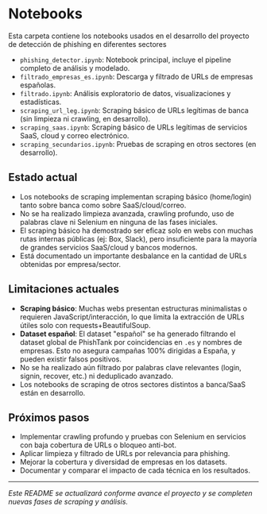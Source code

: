 # Notebooks

Esta carpeta contiene los notebooks usados en el desarrollo del proyecto de detección de phishing en diferentes sectores 

- `phishing_detector.ipynb`: Notebook principal, incluye el pipeline completo de análisis y modelado.
- `filtrado_empresas_es.ipynb`: Descarga y filtrado de URLs de empresas españolas.
- `filtrado.ipynb`: Análisis exploratorio de datos, visualizaciones y estadísticas.
- `scraping_url_leg.ipynb`: Scraping básico de URLs legítimas de banca (sin limpieza ni crawling, en desarrollo).
- `scraping_saas.ipynb`: Scraping básico de URLs legítimas de servicios SaaS, cloud y correo electrónico.
- `scraping_secundarios.ipynb`: Pruebas de scraping en otros sectores (en desarrollo).

## Estado actual

- Los notebooks de scraping implementan scraping básico (home/login) tanto sobre banca como sobre SaaS/cloud/correo.
- No se ha realizado limpieza avanzada, crawling profundo, uso de palabras clave ni Selenium en ninguna de las fases iniciales.
- El scraping básico ha demostrado ser eficaz solo en webs con muchas rutas internas públicas (ej: Box, Slack), pero insuficiente para la mayoría de grandes servicios SaaS/cloud y bancos modernos.
- Está documentado un importante desbalance en la cantidad de URLs obtenidas por empresa/sector.

## Limitaciones actuales

- **Scraping básico**: Muchas webs presentan estructuras minimalistas o requieren JavaScript/interacción, lo que limita la extracción de URLs útiles solo con requests+BeautifulSoup.
- **Dataset español**: El dataset "español" se ha generado filtrando el dataset global de PhishTank por coincidencias en `.es` y nombres de empresas. Esto no asegura campañas 100% dirigidas a España, y pueden existir falsos positivos.
- No se ha realizado aún filtrado por palabras clave relevantes (login, signin, recover, etc.) ni deduplicado avanzado.
- Los notebooks de scraping de otros sectores distintos a banca/SaaS están en desarrollo.

## Próximos pasos

- Implementar crawling profundo y pruebas con Selenium en servicios con baja cobertura de URLs o bloqueo anti-bot.
- Aplicar limpieza y filtrado de URLs por relevancia para phishing.
- Mejorar la cobertura y diversidad de empresas en los datasets.
- Documentar y comparar el impacto de cada técnica en los resultados.

---

*Este README se actualizará conforme avance el proyecto y se completen nuevas fases de scraping y análisis.*
